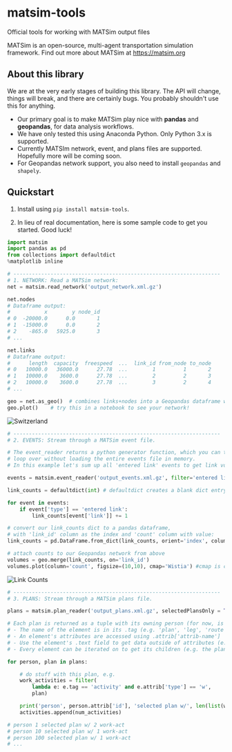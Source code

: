 # matsim-tools

Official tools for working with MATSim output files

MATSim is an open-source, multi-agent transportation simulation framework. Find out more about MATSim at <https://matsim.org>

## About this library

We are at the very early stages of building this library. The API will change, things will break, and there are certainly bugs. You probably shouldn't use this for anything.

- Our primary goal is to make MATSim play nice with **pandas** and **geopandas**, for data analysis workflows.
- We have only tested this using Anaconda Python. Only Python 3.x is supported.
- Currently MATSIm network, event, and plans files are supported. Hopefully more will be coming soon.
- For Geopandas network support, you also need to install `geopandas` and `shapely`.

## Quickstart

1. Install using `pip install matsim-tools`.

2. In lieu of real documentation, here is some sample code to get you started. Good luck!

```python
import matsim
import pandas as pd
from collections import defaultdict
%matplotlib inline

# -------------------------------------------------------------------
# 1. NETWORK: Read a MATSim network:
net = matsim.read_network('output_network.xml.gz')

net.nodes
# Dataframe output:
#           x        y node_id
# 0  -20000.0      0.0       1
# 1  -15000.0      0.0       2
# 2    -865.0   5925.0       3
# ...

net.links
# Dataframe output:
#      length  capacity  freespeed  ...  link_id from_node to_node
# 0   10000.0   36000.0      27.78  ...        1         1       2
# 1   10000.0    3600.0      27.78  ...        2         2       3
# 2   10000.0    3600.0      27.78  ...        3         2       4
# ...

geo = net.as_geo()  # combines links+nodes into a Geopandas dataframe with LINESTRINGs
geo.plot()    # try this in a notebook to see your network!
```

![Switzerland](https://raw.githubusercontent.com/matsim-vsp/matsim-python-tools/master/docs/ch.png)

```python
# -------------------------------------------------------------------
# 2. EVENTS: Stream through a MATSim event file.

# The event_reader returns a python generator function, which you can then
# loop over without loading the entire events file in memory.
# In this example let's sum up all 'entered link' events to get link volumes.

events = matsim.event_reader('output_events.xml.gz', filter='entered link,left link')

link_counts = defaultdict(int) # defaultdict creates a blank dict entry on first reference

for event in events:
    if event['type'] == 'entered link':
        link_counts[event['link']] += 1

# convert our link_counts dict to a pandas dataframe,
# with 'link_id' column as the index and 'count' column with value:
link_counts = pd.DataFrame.from_dict(link_counts, orient='index', columns=['count']).rename_axis('link_id')

# attach counts to our Geopandas network from above
volumes = geo.merge(link_counts, on='link_id')
volumes.plot(column='count', figsize=(10,10), cmap='Wistia') #cmap is colormap
```

![Link Counts](https://raw.githubusercontent.com/matsim-vsp/matsim-python-tools/master/docs/counts.png)

```python
# -------------------------------------------------------------------
# 3. PLANS: Stream through a MATSim plans file.

plans = matsim.plan_reader('output_plans.xml.gz', selectedPlansOnly = True)

# Each plan is returned as a tuple with its owning person (for now, is this ok?)
# - The name of the element is in its .tag (e.g. 'plan', 'leg', 'route', 'attributes')
# - An element's attributes are accessed using .attrib['attrib-name']
# - Use the element's .text field to get data outside of attributes (e.g. a route's list of links)
# - Every element can be iterated on to get its children (e.g. the plan's activities and legs)

for person, plan in plans:

    # do stuff with this plan, e.g.
    work_activities = filter(
        lambda e: e.tag == 'activity' and e.attrib['type'] == 'w',
        plan)

    print('person', person.attrib['id'], 'selected plan w/', len(list(work_activities)), 'work-act')
    activities.append(num_activities)

# person 1 selected plan w/ 2 work-act
# person 10 selected plan w/ 1 work-act
# person 100 selected plan w/ 1 work-act
# ...

```
